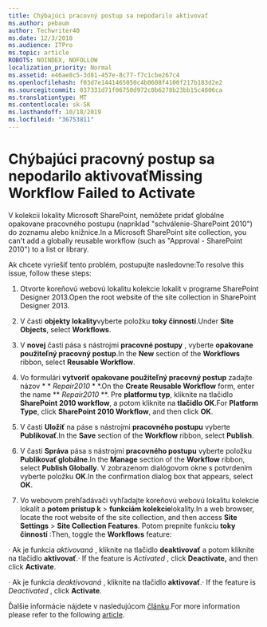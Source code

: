 ```yaml
---
title: Chýbajúci pracovný postup sa nepodarilo aktivovať
ms.author: pebaum
author: Techwriter40
ms.date: 12/3/2018
ms.audience: ITPro
ms.topic: article
ROBOTS: NOINDEX, NOFOLLOW
localization_priority: Normal
ms.assetid: e46ae8c5-3d81-457e-8c77-f7c1cbe267c4
ms.openlocfilehash: f03d7e1441465050c4b0608f4100f217b183d2e2
ms.sourcegitcommit: 037331d71f06750d972c0b6278b23bb15c4806ca
ms.translationtype: MT
ms.contentlocale: sk-SK
ms.lasthandoff: 10/18/2019
ms.locfileid: "36753811"
---
```

# <a name="missing-workflow-failed-to-activate"></a><span data-ttu-id="25a25-102">Chýbajúci pracovný postup sa nepodarilo aktivovať</span><span class="sxs-lookup"><span data-stu-id="25a25-102">Missing Workflow Failed to Activate</span></span>

<span data-ttu-id="25a25-103">V kolekcii lokality Microsoft SharePoint, nemôžete pridať globálne opakovane pracovného postupu (napríklad "schválenie-SharePoint 2010") do zoznamu alebo knižnice.</span><span class="sxs-lookup"><span data-stu-id="25a25-103">In a Microsoft SharePoint site collection, you can't add a globally reusable workflow (such as "Approval - SharePoint 2010") to a list or library.</span></span>
  
<span data-ttu-id="25a25-104">Ak chcete vyriešiť tento problém, postupujte nasledovne:</span><span class="sxs-lookup"><span data-stu-id="25a25-104">To resolve this issue, follow these steps:</span></span> 
  
1. <span data-ttu-id="25a25-105">Otvorte koreňovú webovú lokalitu kolekcie lokalít v programe SharePoint Designer 2013.</span><span class="sxs-lookup"><span data-stu-id="25a25-105">Open the root website of the site collection in SharePoint Designer 2013.</span></span>
  
2. <span data-ttu-id="25a25-106">V časti **objekty lokality**vyberte položku **toky činností**.</span><span class="sxs-lookup"><span data-stu-id="25a25-106">Under **Site Objects**, select **Workflows**.</span></span> 
  
3. <span data-ttu-id="25a25-107">V **novej** časti pása s nástrojmi **pracovné postupy** , vyberte **opakovane použiteľný pracovný postup**.</span><span class="sxs-lookup"><span data-stu-id="25a25-107">In the **New** section of the **Workflows** ribbon, select **Reusable Workflow**.</span></span> 
  
4. <span data-ttu-id="25a25-108">Vo formulári **vytvoriť opakovane použiteľný pracovný postup** zadajte názov \* \* *Repair2010* \* \*.</span><span class="sxs-lookup"><span data-stu-id="25a25-108">On the **Create Reusable Workflow** form, enter the name \*\* *Repair2010* \*\*.</span></span> <span data-ttu-id="25a25-109">Pre **platformu typ**, kliknite na tlačidlo **SharePoint 2010 workflow**, a potom kliknite na **tlačidlo OK**.</span><span class="sxs-lookup"><span data-stu-id="25a25-109">For **Platform Type**, click **SharePoint 2010 Workflow**, and then click **OK**.</span></span> 
  
1. <span data-ttu-id="25a25-110">V časti **Uložiť** na páse s nástrojmi **pracovného postupu** vyberte **Publikovať**.</span><span class="sxs-lookup"><span data-stu-id="25a25-110">In the **Save** section of the **Workflow** ribbon, select **Publish**.</span></span> 
  
2. <span data-ttu-id="25a25-111">V časti **Správa** pása s nástrojmi **pracovného postupu** vyberte položku **Publikovať globálne**.</span><span class="sxs-lookup"><span data-stu-id="25a25-111">In the **Manage** section of the **Workflow** ribbon, select **Publish Globally**.</span></span> <span data-ttu-id="25a25-112">V zobrazenom dialógovom okne s potvrdením vyberte položku **OK**.</span><span class="sxs-lookup"><span data-stu-id="25a25-112">In the confirmation dialog box that appears, select **OK**.</span></span> 
  
3. <span data-ttu-id="25a25-113">Vo webovom prehľadávači vyhľadajte koreňovú webovú lokalitu kolekcie lokalít a **potom prístup k** \> **funkciám kolekcie**lokality.</span><span class="sxs-lookup"><span data-stu-id="25a25-113">In a web browser, locate the root website of the site collection, and then access **Site Settings** \> **Site Collection Features**.</span></span> <span data-ttu-id="25a25-114">Potom prepnite funkciu **toky činností** :</span><span class="sxs-lookup"><span data-stu-id="25a25-114">Then, toggle the **Workflows** feature:</span></span> 
  
<span data-ttu-id="25a25-115">· Ak je funkcia *aktivovaná* , kliknite na tlačidlo **deaktivovať** a potom kliknite na tlačidlo **aktivovať**.</span><span class="sxs-lookup"><span data-stu-id="25a25-115">· If the feature is  *Activated*  , click **Deactivate,** and then click **Activate**.</span></span> 
  
<span data-ttu-id="25a25-116">· Ak je funkcia *deaktivovaná* , kliknite na tlačidlo **aktivovať**.</span><span class="sxs-lookup"><span data-stu-id="25a25-116">· If the feature is  *Deactivated*  , click **Activate**.</span></span> 
  
<span data-ttu-id="25a25-117">Ďalšie informácie nájdete v nasledujúcom [článku](https://go.microsoft.com/fwlink/?linkid=2047770&amp;clcid=0x409).</span><span class="sxs-lookup"><span data-stu-id="25a25-117">For more information please refer to the following [article](https://go.microsoft.com/fwlink/?linkid=2047770&amp;clcid=0x409).</span></span>
  

